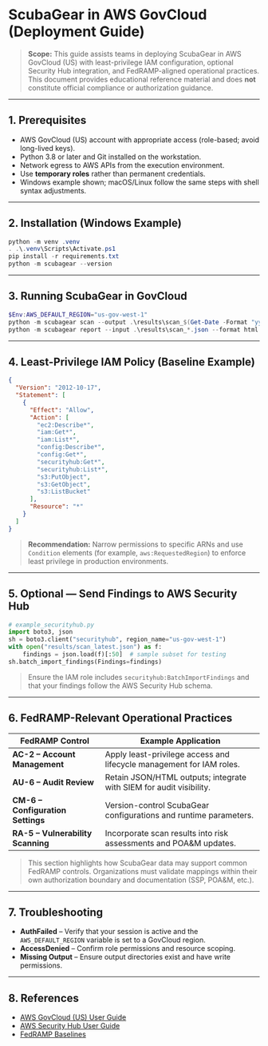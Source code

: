 # ScubaGear in AWS GovCloud (Deployment Guide)

> **Scope:** This guide assists teams in deploying ScubaGear in AWS GovCloud (US) with least-privilege IAM configuration, optional Security Hub integration, and FedRAMP-aligned operational practices.  
> This document provides educational reference material and does **not** constitute official compliance or authorization guidance.

---

## 1. Prerequisites

- AWS GovCloud (US) account with appropriate access (role-based; avoid long-lived keys).
- Python 3.8 or later and Git installed on the workstation.
- Network egress to AWS APIs from the execution environment.
- Use **temporary roles** rather than permanent credentials.
- Windows example shown; macOS/Linux follow the same steps with shell syntax adjustments.

---

## 2. Installation (Windows Example)

```powershell
python -m venv .venv
. .\.venv\Scripts\Activate.ps1
pip install -r requirements.txt
python -m scubagear --version
```

---

## 3. Running ScubaGear in GovCloud

```powershell
$Env:AWS_DEFAULT_REGION="us-gov-west-1"
python -m scubagear scan --output .\results\scan_$(Get-Date -Format "yyyyMMdd_HHmm").json
python -m scubagear report --input .\results\scan_*.json --format html --out .\results\report.html
```

---

## 4. Least-Privilege IAM Policy (Baseline Example)

```json
{
  "Version": "2012-10-17",
  "Statement": [
    {
      "Effect": "Allow",
      "Action": [
        "ec2:Describe*",
        "iam:Get*",
        "iam:List*",
        "config:Describe*",
        "config:Get*",
        "securityhub:Get*",
        "securityhub:List*",
        "s3:PutObject",
        "s3:GetObject",
        "s3:ListBucket"
      ],
      "Resource": "*"
    }
  ]
}
```

> **Recommendation:** Narrow permissions to specific ARNs and use `Condition` elements (for example, `aws:RequestedRegion`) to enforce least privilege in production environments.

---

## 5. Optional — Send Findings to AWS Security Hub

```python
# example_securityhub.py
import boto3, json
sh = boto3.client("securityhub", region_name="us-gov-west-1")
with open("results/scan_latest.json") as f:
    findings = json.load(f)[:50]  # sample subset for testing
sh.batch_import_findings(Findings=findings)
```

> Ensure the IAM role includes `securityhub:BatchImportFindings` and that your findings follow the AWS Security Hub schema.

---

## 6. FedRAMP-Relevant Operational Practices

| FedRAMP Control                   | Example Application                                                  |
| --------------------------------- | -------------------------------------------------------------------- |
| **AC-2 – Account Management**     | Apply least-privilege access and lifecycle management for IAM roles. |
| **AU-6 – Audit Review**           | Retain JSON/HTML outputs; integrate with SIEM for audit visibility.  |
| **CM-6 – Configuration Settings** | Version-control ScubaGear configurations and runtime parameters.     |
| **RA-5 – Vulnerability Scanning** | Incorporate scan results into risk assessments and POA&M updates.    |

> This section highlights how ScubaGear data may support common FedRAMP controls. Organizations must validate mappings within their own authorization boundary and documentation (SSP, POA&M, etc.).

---

## 7. Troubleshooting

- **AuthFailed** – Verify that your session is active and the `AWS_DEFAULT_REGION` variable is set to a GovCloud region.
- **AccessDenied** – Confirm role permissions and resource scoping.
- **Missing Output** – Ensure output directories exist and have write permissions.

---

## 8. References

- [AWS GovCloud (US) User Guide](https://docs.aws.amazon.com/govcloud-us/index.html)
- [AWS Security Hub User Guide](https://docs.aws.amazon.com/securityhub/latest/userguide/what-is-securityhub.html)
- [FedRAMP Baselines](https://www.fedramp.gov/baselines/)

